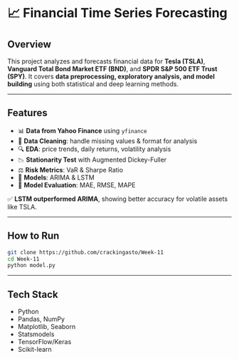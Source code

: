 # 📈 Financial Time Series Forecasting

## Overview

This project analyzes and forecasts financial data for **Tesla (TSLA)**, **Vanguard Total Bond Market ETF (BND)**, and **SPDR S\&P 500 ETF Trust (SPY)**.
It covers **data preprocessing, exploratory analysis, and model building** using both statistical and deep learning methods.

---

## Features

* 📊 **Data from Yahoo Finance** using `yfinance`
* 🧹 **Data Cleaning**: handle missing values & format for analysis
* 🔍 **EDA**: price trends, daily returns, volatility analysis
* 📉 **Stationarity Test** with Augmented Dickey-Fuller
* ⚖ **Risk Metrics**: VaR & Sharpe Ratio
* 🤖 **Models**: ARIMA & LSTM
* 📏 **Model Evaluation**: MAE, RMSE, MAPE


✅ **LSTM outperformed ARIMA**, showing better accuracy for volatile assets like TSLA.

---

## How to Run

```bash
git clone https://github.com/crackingasto/Week-11
cd Week-11
python model.py
```

---

## Tech Stack

* Python
* Pandas, NumPy
* Matplotlib, Seaborn
* Statsmodels
* TensorFlow/Keras
* Scikit-learn
